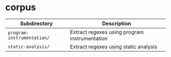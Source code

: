 # corpus

| Subdirectory | Description |
|------|-------------|
| `program-instrumentation/` | Extract regexes using program instrumentation |
| `static-analysis/` | Extract regexes using static analysis |
